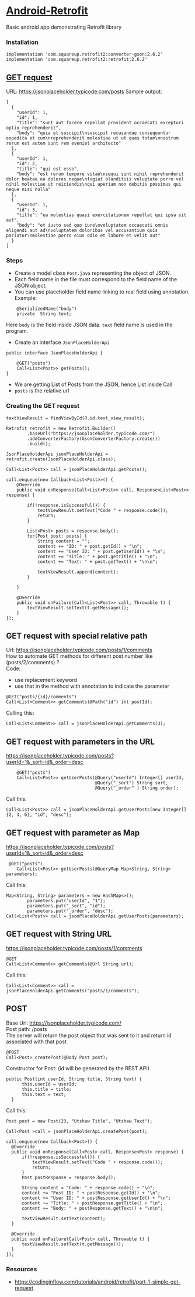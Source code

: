 # [Android-Retrofit](https://github.com/square/retrofit)
Basic android app demonstrating Retrofit library <br />

### Installation
```
implementation 'com.squareup.retrofit2:converter-gson:2.6.2'
implementation 'com.squareup.retrofit2:retrofit:2.6.2'
```

## [GET request](https://jsonplaceholder.typicode.com/posts)
URL: https://jsonplaceholder.typicode.com/posts
Sample output:
```
[
  {
    "userId": 1,
    "id": 1,
    "title": "sunt aut facere repellat provident occaecati excepturi optio reprehenderit",
    "body": "quia et suscipit\nsuscipit recusandae consequuntur expedita et cum\nreprehenderit molestiae ut ut quas totam\nnostrum rerum est autem sunt rem eveniet architecto"
  },
  {
    "userId": 1,
    "id": 2,
    "title": "qui est esse",
    "body": "est rerum tempore vitae\nsequi sint nihil reprehenderit dolor beatae ea dolores neque\nfugiat blanditiis voluptate porro vel nihil molestiae ut reiciendis\nqui aperiam non debitis possimus qui neque nisi nulla"
  },
  {
    "userId": 1,
    "id": 3,
    "title": "ea molestias quasi exercitationem repellat qui ipsa sit aut",
    "body": "et iusto sed quo iure\nvoluptatem occaecati omnis eligendi aut ad\nvoluptatem doloribus vel accusantium quis pariatur\nmolestiae porro eius odio et labore et velit aut"
  }  
]
```
### Steps
- Create a model class `Post.java` representing the object of JSON.
- Each field name in the file must correspond to the field name of the JSON object. 
- You can use placeholder field name linking to real field using annotation.
Example:
```
    @SerializedName("body")
    private  String text;
```
Here `body` is the field inside JSON data. `text` field name is used in the program. 
- Create an interface `JsonPlaceHolderApi`
```
public interface JsonPlaceHolderApi {

    @GET("posts")
    Call<List<Post>> getPosts();
}

```
- We are getting List of Posts from the JSON, hence List<Post> inside Call
- `posts` is the relative url 
### Creating the GET request
```
textViewResult = findViewById(R.id.text_view_result);

Retrofit retrofit = new Retrofit.Builder()
        .baseUrl("https://jsonplaceholder.typicode.com/")
        .addConverterFactory(GsonConverterFactory.create())
        .build();

JsonPlaceHolderApi jsonPlaceHolderApi = retrofit.create(JsonPlaceHolderApi.class);

Call<List<Post>> call = jsonPlaceHolderApi.getPosts();

call.enqueue(new Callback<List<Post>>() {
    @Override
    public void onResponse(Call<List<Post>> call, Response<List<Post>> response) {

        if(!response.isSuccessful()) {
            textViewResult.setText("Code " + response.code());
            return;
        }

        List<Post> posts = response.body();
        for(Post post: posts) {
            String content = "";
            content += "ID: " + post.getId() + "\n";
            content += "User ID: " + post.getUserId() + "\n";
            content += "Title: " + post.getTitle() + "\n";
            content += "Text: " + post.getText() + "\n\n";

            textViewResult.append(content);
        }

    }

    @Override
    public void onFailure(Call<List<Post>> call, Throwable t) {
        textViewResult.setText(t.getMessage());
    }
});

```

## GET request with special relative path
Url: https://jsonplaceholder.typicode.com/posts/1/comments <br />
How to automate GET methods for different post number like (posts/2/comments) ?  <br />
Code: 
- use replacement keyword
- use that in the method with annotation to indicate the parameter
```
@GET("posts/{id}/comments")
Call<List<Comment>> getComments(@Path("id") int postId);
```
Calling this:
```
Call<List<Comment>> call = jsonPlaceHolderApi.getComments(3);
```

## GET request with parameters in the URL
https://jsonplaceholder.typicode.com/posts?userId=1&_sort=id&_order=desc <br />
```
    @GET("posts")
    Call<List<Post>> getUserPosts(@Query("userId") Integer[] userId,
                                  @Query("_sort") String sort,
                                  @Query("_order" ) String order);
```
Call this:
```
Call<List<Post>> call = jsonPlaceHolderApi.getUserPosts(new Integer[]{2, 3, 6}, "id", "desc");
```
## GET request with parameter as Map
https://jsonplaceholder.typicode.com/posts?userId=1&_sort=id&_order=desc <br />
```
 @GET("posts")
    Call<List<Post>> getUserPosts(@QueryMap Map<String, String> parameters);
```
Call this:
```
Map<String, String> parameters = new HashMap<>();
        parameters.put("userId", "1");
        parameters.put("_sort", "id");
        parameters.put("_order", "desc");
Call<List<Post>> call = jsonPlaceHolderApi.getUserPosts(parameters);

```
## GET request with String URL
https://jsonplaceholder.typicode.com/posts/1/comments <br />
```
@GET
Call<List<Comment>> getComments(@Url String url);
```
Call this:
```
Call<List<Comment>> call = jsonPlaceHolderApi.getComments("posts/1/comments");
```

## POST 
Base Url: https://jsonplaceholder.typicode.com/ <br />
Post path: /posts <br >
The server will return the post object that was sent to it and return id associated with that post
```
@POST
Call<Post> createPost(@Body Post post);
```
Constructor for Post: (id will be generated by the REST API)
```
public Post(int userId, String title, String text) {
      this.userId = userId;
      this.title = title;
      this.text = text;
  }
```
Call this:
```
Post post = new Post(23, "Utshaw Title", "Utshaw Text");

Call<Post >call = jsonPlaceHolderApi.createPost(post);

call.enqueue(new Callback<Post>() {
  @Override
  public void onResponse(Call<Post> call, Response<Post> response) {
      if(!response.isSuccessful()) {
          textViewResult.setText("Code " + response.code());
          return;
      }
      Post postResponse = response.body();

      String content = "Code: " + response.code() + "\n";
      content += "Post ID: " + postResponse.getId() + "\n";
      content += "User ID: " + postResponse.getUserId() + "\n";
      content += "Title: " + postResponse.getTitle() + "\n";
      content += "Body: " + postResponse.getText() + "\n\n";

      textViewResult.setText(content);
  }

  @Override
  public void onFailure(Call<Post> call, Throwable t) {
      textViewResult.setText(t.getMessage());
  }
});

```



### Resources
- https://codinginflow.com/tutorials/android/retrofit/part-1-simple-get-request
